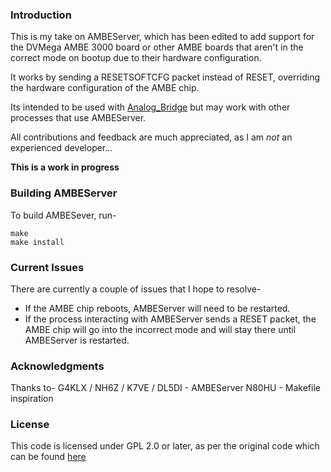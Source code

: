 ### Introduction

This is my take on AMBEServer, which has been edited to add support for the DVMega AMBE 3000 board or other AMBE boards that aren't in the correct mode on bootup due to their hardware configuration.

It works by sending a RESETSOFTCFG packet instead of RESET, overriding the hardware configuration of the AMBE chip.

Its intended to be used with [Analog_Bridge](https://github.com/N4IRS/Analog_Bridge) but may work with other processes that use AMBEServer.

All contributions and feedback are much appreciated, as I am *not* an experienced developer...

**This is a work in progress**

### Building AMBEServer

To build AMBESever, run-

```
make
make install
```

### Current Issues

There are currently a couple of issues that I hope to resolve-

* If the AMBE chip reboots, AMBEServer will need to be restarted.
* If the process interacting with AMBEServer sends a RESET packet, the AMBE chip will go into the incorrect mode and will stay there until AMBEServer is restarted. 

### Acknowledgments

Thanks to-
G4KLX / NH6Z / K7VE / DL5DI - AMBEServer
N80HU - Makefile inspiration

### License

This code is licensed under GPL 2.0 or later, as per the original code which can be found [here](https://github.com/dl5di/OpenDV)
